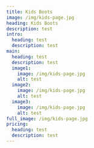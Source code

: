 ```yaml
---
title: Kids Boots
image: /img/kids-page.jpg
heading: Kids Boots
description: test
intro:
  heading: test
  description: test
main:
  heading: test
  description: test
  image1:
    image: /img/kids-page.jpg
    alt: test
  image2:
    image: /img/kids-page.jpg
    alt: test
  image3:
    image: /img/kids-page.jpg
    alt: test
full_image: /img/kids-page.jpg
pricing:
  heading: test
  description: test
---
```

